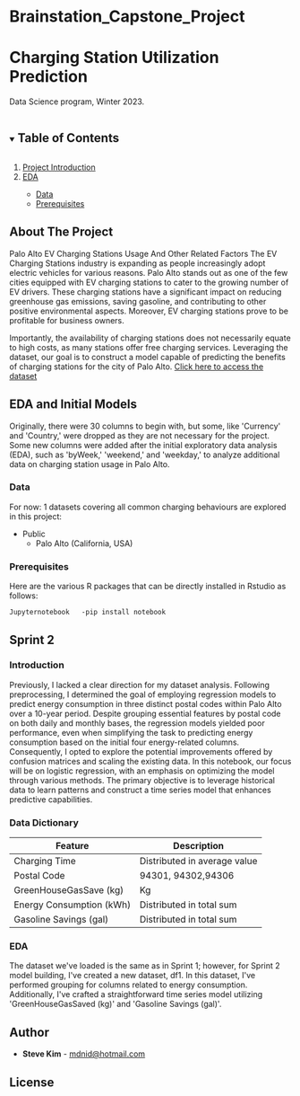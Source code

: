 # Brainstation_Capstone_Project
# Charging Station Utilization Prediction
Data Science program, Winter 2023.  


<!-- TABLE OF CONTENTS -->
<details open="open">
  <summary><h2 style="display: inline-block">Table of Contents</h2></summary>
  <ol>
    <li><a href="#about-the-project">Project Introduction</a></li>
	<li><a href="#EDA-and-Initial-Models">EDA</a></li>
	<ul>
	<li><a href="#data">Data</a></li>
	<li><a href="#prerequisites">Prerequisites</a></li>
	</ul>
     
    
   
  </ol>
</details>

## About The Project

Palo Alto EV Charging Stations Usage And Other Related Factors
The EV Charging Stations industry is expanding as people increasingly adopt electric vehicles for various reasons. Palo Alto stands out as one of the few cities equipped with EV charging stations to cater to the growing number of EV drivers. These charging stations have a significant impact on reducing greenhouse gas emissions, saving gasoline, and contributing to other positive environmental aspects. Moreover, EV charging stations prove to be profitable for business owners.

Importantly, the availability of charging stations does not necessarily equate to high costs, as many stations offer free charging services. Leveraging the dataset, our goal is to construct a model capable of predicting the benefits of charging stations for the city of Palo Alto.
<a href='https://www.kaggle.com/code/prasaddevh/eda-evchargingpaloaltoca'>Click here to access the dataset</a>

## EDA and Initial Models

Originally, there were 30 columns to begin with, but some, like 'Currency' and 'Country,' were dropped as they are not necessary for the project. Some new columns were added after the initial exploratory data analysis (EDA), such as 'byWeek,' 'weekend,' and 'weekday,' to analyze additional data on charging station usage in Palo Alto.


### Data
For now:
1 datasets covering all common charging behaviours are explored in this project:
* Public
	* Palo Alto (California, USA)





### Prerequisites

Here are the various R packages that can be directly installed in Rstudio as follows:

```
Jupyternotebook   -pip install notebook
````


## Sprint 2
### Introduction
 
Previously, I lacked a clear direction for my dataset analysis. Following preprocessing, I determined the goal of employing regression models to predict energy consumption in three distinct postal codes within Palo Alto over a 10-year period. Despite grouping essential features by postal code on both daily and monthly bases, the regression models yielded poor performance, even when simplifying the task to predicting energy consumption based on the initial four energy-related columns. Consequently, I opted to explore the potential improvements offered by confusion matrices and scaling the existing data.
In this notebook, our focus will be on logistic regression, with an emphasis on optimizing the model through various methods. The primary objective is to leverage historical data to learn patterns and construct a time series model that enhances predictive capabilities.

### Data Dictionary

| **Feature**  | **Description**                                                                                                                                                                                                                             |
|----------|-----------------------------------------------------------------------------------------------------------------------------------------------------------------------------------------------------------------------------------------|
| Charging Time      | Distributed in average value                                                                                                                                                                                                                            |
| Postal Code      | 94301, 94302,94306                                                                                                                                                                                                                   |
| GreenHouseGasSave (kg)      | Kg                                                                                                                                    |
| Energy Consumption (kWh) | Distributed in total sum                                                                                                                                                                          |
| Gasoline Savings (gal)     | Distributed in total sum                                                              
### EDA
The dataset we've loaded is the same as in Sprint 1; however, for Sprint 2 model building, I've created a new dataset, df1. In this dataset, I've performed grouping for columns related to energy consumption. Additionally, I've crafted a straightforward time series model utilizing 'GreenHouseGasSaved (kg)' and 'Gasoline Savings (gal)'.





## Author
* **Steve Kim** - mdnid@hotmail.com

## License
